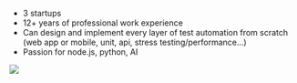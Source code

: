 * 3 startups
* 12+ years of professional work experience
* Can design and implement every layer of test automation from scratch (web app or mobile, unit, api, stress testing/performance...)
* Passion for node.js, python, AI

![](https://komarev.com/ghpvc/?username=johnhiggs&color=brightgreen&style=plastic)
